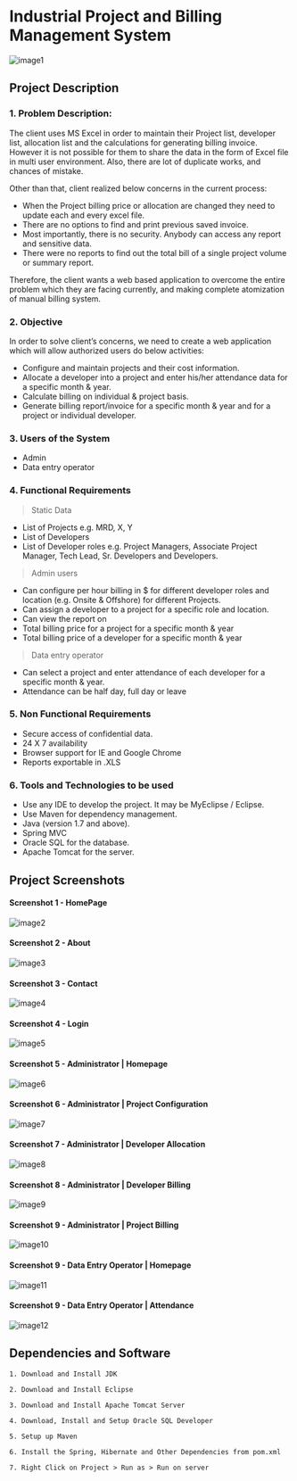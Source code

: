 [//]: # (Image References)

# Industrial Project and Billing Management System
![image1](https://github.com/sourcecode369/Billing-Management-System/blob/master/assests/image%20(1).jpg)

## Project Description

### 1. Problem Description: 
The client uses MS Excel in order to maintain their Project list, developer list, allocation list and the calculations for generating billing invoice. 
However it is not possible for them to share the data in the form of Excel file in multi user environment. Also, there are lot of duplicate works, and chances of mistake.

Other than that, client realized below concerns in the current process:
*	When the Project billing price or allocation are changed they need to update each and every excel file. 
* There are no options to find and print previous saved invoice. 
* Most importantly, there is no security. Anybody can access any report and sensitive data. 
* There were no reports to find out the total bill of a single project volume or summary report. 

Therefore, the client wants a web based application to overcome the entire problem which they are facing currently, and making complete atomization of manual billing system.

### 2. Objective
In order to solve client’s concerns, we need to create a web application which will allow authorized users do below activities:
* Configure and maintain projects and their cost information.
*	Allocate a developer into a project and enter his/her attendance data for a specific month & year.
*	Calculate billing on individual & project basis.
*	Generate billing report/invoice for a specific month & year and for a project or individual developer.

### 3. Users of the System
*	Admin
*	Data entry operator

### 4. Functional Requirements
>	Static Data

  -	List of Projects  e.g. MRD, X, Y
  -	List of Developers
  -	List of Developer roles e.g. Project Managers, Associate Project Manager, Tech Lead, Sr. Developers and Developers.
    
>	Admin users

  -	Can configure per hour billing in $ for different developer roles and location (e.g. Onsite & Offshore) for different Projects.
  -	Can assign a developer to a project for a specific role and location. 
  -	Can view the report on
  -	Total billing price for a project for a specific month & year
  -	Total billing price of a developer for a specific month & year

>	Data entry operator

  -	Can select a project and enter attendance of each developer for a specific month & year.
  -	Attendance can be half day, full day or leave

### 5. Non Functional Requirements
*	Secure access of confidential data.
*	24 X 7 availability
*	Browser support for IE and Google Chrome
*	Reports exportable in .XLS

### 6. Tools and Technologies to be used
*	Use any IDE to develop the project. It may be MyEclipse / Eclipse.
*	Use Maven for dependency management.
*	Java (version 1.7 and above).
* Spring MVC
* Oracle SQL for the database.
* Apache Tomcat for the server.

## Project Screenshots

#### Screenshot 1 - HomePage
![image2](https://github.com/sourcecode369/Billing-Management-System/blob/master/assests/image%20(2).jpg)

#### Screenshot 2 - About
![image3](https://github.com/sourcecode369/Billing-Management-System/blob/master/assests/image%20(3).jpg)

#### Screenshot 3 - Contact
![image4](https://github.com/sourcecode369/Billing-Management-System/blob/master/assests/image%20(4).jpg)

#### Screenshot 4 - Login
![image5](https://github.com/sourcecode369/Billing-Management-System/blob/master/assests/image%20(5).jpg)

#### Screenshot 5 - Administrator | Homepage
![image6](https://github.com/sourcecode369/Billing-Management-System/blob/master/assests/image%20(6).jpg)

#### Screenshot 6 - Administrator | Project Configuration
![image7](https://github.com/sourcecode369/Billing-Management-System/blob/master/assests/image%20(7).jpg)

#### Screenshot 7 - Administrator | Developer Allocation
![image8](https://github.com/sourcecode369/Billing-Management-System/blob/master/assests/image%20(8).jpg)

#### Screenshot 8 - Administrator | Developer Billing
![image9](https://github.com/sourcecode369/Billing-Management-System/blob/master/assests/image%20(9).jpg)

#### Screenshot 9 - Administrator | Project Billing
![image10](https://github.com/sourcecode369/Billing-Management-System/blob/master/assests/image%20(10).jpg)

#### Screenshot 9 - Data Entry Operator | Homepage
![image11](https://github.com/sourcecode369/Billing-Management-System/blob/master/assests/image%20(11).jpg)

#### Screenshot 9 - Data Entry Operator | Attendance
![image12](https://github.com/sourcecode369/Billing-Management-System/blob/master/assests/image%20(12).jpg)

## Dependencies and Software

    1. Download and Install JDK

    2. Download and Install Eclipse

    3. Download and Install Apache Tomcat Server

    4. Download, Install and Setup Oracle SQL Developer

    5. Setup up Maven

    6. Install the Spring, Hibernate and Other Dependencies from pom.xml

    7. Right Click on Project > Run as > Run on server
